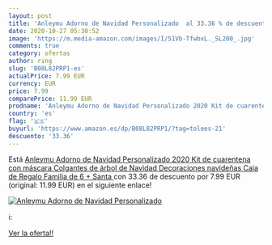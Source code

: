 ```yaml
---
layout: post
title: 'Anleymu Adorno de Navidad Personalizado  al 33.36 % de descuento'
date: 2020-10-27 05:30:52
image: 'https://m.media-amazon.com/images/I/51Vb-TfwbxL._SL200_.jpg'
comments: true
category: ofertas
author: ring
slug: 'B08L82PRP1-es'
actualPrice: 7.99 EUR
currency: EUR
price: 7.99
comparePrice: 11.99 EUR
prodname: 'Anleymu Adorno de Navidad Personalizado 2020 Kit de cuarentena con máscara Colgantes de árbol de Navidad Decoraciones navideñas Caja de Regalo  Familia de 6 + Santa '
country: 'es'
flag: '🇪🇸'
buyurl: 'https://www.amazon.es/dp/B08L82PRP1/?tag=tolees-21'
descuento: '33.36'
---
```


Está [Anleymu Adorno de Navidad Personalizado 2020 Kit de cuarentena con máscara Colgantes de árbol de Navidad Decoraciones navideñas Caja de Regalo  Familia de 6 + Santa ](https://www.amazon.es/dp/B08L82PRP1/?tag=tolees-21) con 33.36 de descuento por 7.99 EUR (original: 11.99 EUR) en el siguiente enlace!

[![Anleymu Adorno de Navidad Personalizado ](https://m.media-amazon.com/images/I/51Vb-TfwbxL._SL200_.jpg)](https://www.amazon.es/dp/B08L82PRP1/?tag=tolees-21)

ℹ️:


[Ver la oferta!!](https://www.amazon.es/dp/B08L82PRP1/?tag=tolees-21)
